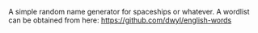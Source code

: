 A simple random name generator for spaceships or whatever.
A wordlist can be obtained from here: https://github.com/dwyl/english-words